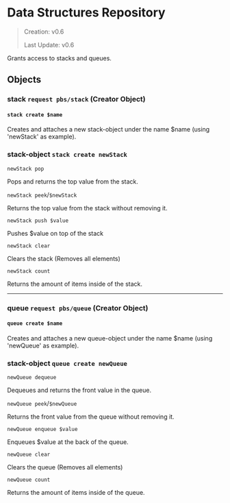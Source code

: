 # Data Structures Repository

> Creation: v0.6
> 
> Last Update: v0.6

Grants access to stacks and queues.

## Objects

### stack `request pbs/stack` (Creator Object)

#### `stack create $name`

Creates and attaches a new stack-object under the name $name (using 'newStack' as example).

### stack-object `stack create newStack`

`newStack pop`

Pops and returns the top value from the stack.

`newStack peek`/`$newStack`

Returns the top value from the stack without removing it.

`newStack push $value`

Pushes $value on top of the stack

`newStack clear`

Clears the stack (Removes all elements)

`newStack count`

Returns the amount of items inside of the stack.

---------

### queue `request pbs/queue` (Creator Object)

#### `queue create $name`

Creates and attaches a new queue-object under the name $name (using 'newQueue' as example).

### stack-object `queue create newQueue`

`newQueue dequeue`

Dequeues and returns the front value in the queue.

`newQueue peek`/`$newQueue`

Returns the front value from the queue without removing it.

`newQueue enqueue $value`

Enqueues $value at the back of the queue.

`newQueue clear`

Clears the queue (Removes all elements)

`newQueue count`

Returns the amount of items inside of the queue.
